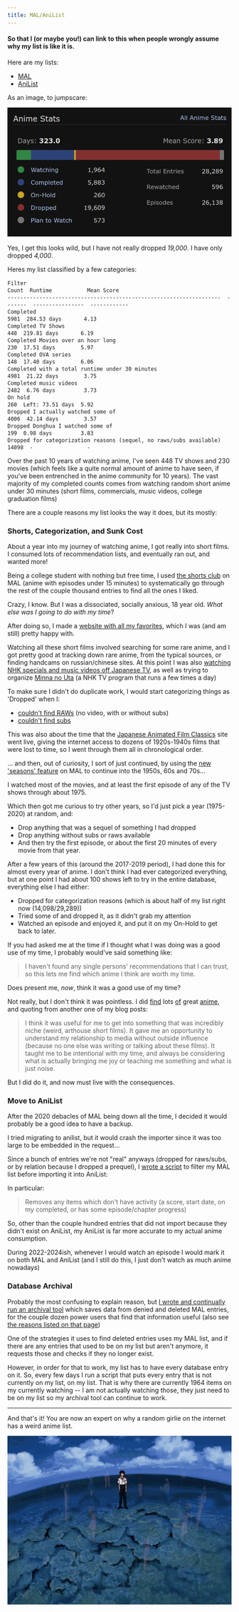 ```yaml
---
title: MAL/AniList
---
```


#### So that I (or maybe you!) can link to this when people wrongly assume why my list is like it is.

Here are my lists:

- [MAL](https://myanimelist.net/profile/purplepinapples)
- [AniList](https://anilist.co/user/purplepinapples/)

As an image, to jumpscare:

![](./images/stats_new.png)

Yes, I get this looks wild, but I have not really dropped _19,000_. I have only dropped _4,000_.

Heres my list classified by a few categories:

```
Filter                                                                 Count  Runtime           Mean Score
-------------------------------------------------------------------  -------  ----------------  ------------
Completed                                                               5981  284.53 days       4.13
Completed TV Shows                                                       448  219.81 days       6.19
Completed Movies over an hour long                                       230  17.51 days        5.97
Completed OVA series                                                     148  17.40 days        6.06
Completed with a total runtime under 30 minutes                         4981  21.22 days        3.75
Completed music videos                                                  2482  6.76 days         3.73
On hold                                                                  260  Left: 73.51 days  5.92
Dropped I actually watched some of                                      4006  42.14 days        3.57
Dropped Donghua I watched some of                                        199  0.98 days         3.83
Dropped for categorization reasons (sequel, no raws/subs available)    14098  -                 -
```

Over the past 10 years of watching anime, I've seen 448 TV shows and 230 movies (which feels like a quite normal amount of anime to have seen, if you've been entrenched in the anime community for 10 years). The vast majority of my completed counts comes from watching random short anime under 30 minutes (short films, commercials, music videos, college graduation films)

There are a couple reasons my list looks the way it does, but its mostly:

### Shorts, Categorization, and Sunk Cost

About a year into my journey of watching anime, I got really into short films. I consumed lots of recommendation lists, and eventually ran out, and wanted more!

Being a college student with nothing but free time, I used [the shorts club](https://myanimelist.net/clubs.php?cid=14045) on MAL (anime with episodes under 15 minutes) to systematically go through the rest of the couple thousand entries to find all the ones I liked.

Crazy, I know. But I was a dissociated, socially anxious, 18 year old. _What else was I going to do with my time_?

After doing so, I made a [website with all my favorites](https://purarue.xyz/animeshorts/), which I was (and am still) pretty happy with.

Watching all these short films involved searching for some rare anime, and I got pretty good at tracking down rare anime, from the typical sources, or finding handcams on russian/chinese sites. At this point I was also [watching NHK specials and music videos off Japanese TV](https://github.com/purarue/fuji), as well as trying to organize [Minna no Uta](https://myanimelist.net/clubs.php?cid=72940) (a NHK TV program that runs a few times a day)

To make sure I didn't do duplicate work, I would start categorizing things as 'Dropped' when I:

- [couldn't find RAWs](https://myanimelist.net/animelist/purplepinapples?status=4&tag=no%20raws) (no video, with or without subs)
- [couldn't find subs](https://myanimelist.net/animelist/purplepinapples?status=4&tag=no%20subs)

This was also about the time that the [Japanese Animated Film Classics](https://animation.filmarchives.jp/en/index.html) site went live, giving the internet access to dozens of 1920s-1940s films that were lost to time, so I went through them all in chronological order.

... and then, out of curiosity, I sort of just continued, by using the [new 'seasons' feature](https://myanimelist.net/anime/season/1965/winter) on MAL to continue into the 1950s, 60s and 70s...

I watched most of the movies, and at least the first episode of any of the TV shows through about 1975.

Which then got me curious to try other years, so I'd just pick a year (1975-2020) at random, and:

- Drop anything that was a sequel of something I had dropped
- Drop anything without subs or raws available
- And then try the first episode, or about the first 20 minutes of every movie from that year.

After a few years of this (around the 2017-2019 period), I had done this for almost every year of anime. I don't think I had ever categorized everything, but at one point I had about 100 shows left to try in the entire database, everything else I had either:

- Dropped for categorization reasons (which is about half of my list right now (14,098/29,289))
- Tried some of and dropped it, as it didn't grab my attention
- Watched an episode and enjoyed it, and put it on my On-Hold to get back to later.

If you had asked me at the time if I thought what I was doing was a good use of my time, I probably would've said something like:

> I haven't found any single persons' recommendations that I can trust, so this lets me find which anime I think are worth my time.

Does present me, _now_, think it was a good use of my time?

Not really, but I don't think it was pointless. I did [find](https://myanimelist.net/stacks/610) lots [of](https://myanimelist.net/stacks/30178) great [anime](https://myanimelist.net/stacks/48866), and quoting from another one of my blog posts:

> I think it was useful for me to get into something that was incredibly niche (weird, arthouse short films). It gave me an opportunity to understand my relationship to media without outside influence (because no one else was writing or talking about these films). It taught me to be intentional with my time, and always be considering what is actually bringing me joy or teaching me something and what is just noise.

But I did do it, and now must live with the consequences.

### Move to AniList

After the 2020 debacles of MAL being down all the time, I decided it would probably be a good idea to have a backup.

I tried migrating to anilist, but it would crash the importer since it was too large to be embedded in the request...

Since a bunch of entries we're not "real" anyways (dropped for raws/subs, or by relation because I dropped a prequel), I [wrote a script](https://github.com/purarue/malexport/blob/master/scripts/to_anilist.py) to filter my MAL list before importing it into AniList:

In particular:

> Removes any items which don't have activity (a score, start date, on my completed, or has some episode/chapter progress)

So, other than the couple hundred entries that did not import because they didn't exist on AniList, my AniList is far more accurate to my actual anime consumption.

During 2022-2024ish, whenever I would watch an episode I would mark it on both MAL and AniList (and I still do this, I just don't watch as much anime nowadays)

### Database Archival

Probably the most confusing to explain reason, but [I wrote and continually run an archival tool](https://purarue.xyz/dbsentinel/) which saves data from denied and deleted MAL entries, for the couple dozen power users that find that information useful (also see [the reasons listed on that page](https://purarue.xyz/dbsentinel/))

One of the strategies it uses to find deleted entries uses my MAL list, and if there are any entries that used to be on my list but aren't anymore, it requests those and checks if they no longer exist.

However, in order for that to work, my list has to have every database entry on it. So, every few days I run a script that puts every entry that is not currently on my list, on my list. That is why there are currently 1964 items on my currently watching -- I am not actually watching those, they just need to be on my list so my archival tool can continue to work.

---

And that's it! You are now an expert on why a random girlie on the internet has a weird anime list.

![](images/congrats.gif)
